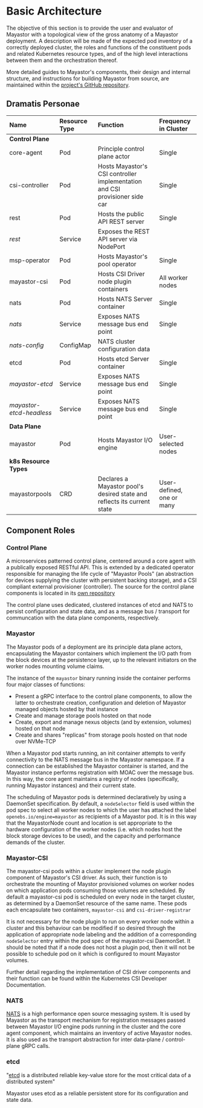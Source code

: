 # Basic Architecture

The objective of this section is to provide the user and evaluator of Mayastor with a topological view of the gross anatomy of a Mayastor deployment. A description will be made of the expected pod inventory of a correctly deployed cluster, the roles and functions of the constituent pods and related Kubernetes resource types, and of the high level interactions between them and the orchestration thereof.

More detailed guides to Mayastor's components, their design and internal structure, and instructions for building Mayastor from source, are maintained within the [project's GitHub repository](https://github.com/openebs/Mayastor).

## Dramatis Personae

| Name | Resource Type | Function | Frequency in Cluster |
| :--- | :--- | :--- | :--- |
| **Control Plane** |
| core-agent | Pod | Principle control plane actor | Single |
| csi-controller | Pod | Hosts Mayastor's CSI controller implementation and CSI provisioner side car| Single |
| rest | Pod | Hosts the public API REST server | Single |
| *rest*  | Service | Exposes the REST API server via NodePort |
| msp-operator | Pod | Hosts Mayastor's pool operator | Single |
| mayastor-csi| Pod | Hosts CSI Driver node plugin containers | All worker nodes |
| nats | Pod | Hosts NATS Server container | Single |
| *nats* | Service | Exposes NATS message bus end point | Single |
| *nats-config* | ConfigMap | NATS cluster configuration data |
| etcd | Pod | Hosts etcd Server container | Single |
| *mayastor-etcd* | Service | Exposes NATS message bus end point | Single |
| *mayastor-etcd-headless* | Service | Exposes NATS message bus end point | Single |
| **Data Plane**|
| mayastor| Pod | Hosts Mayastor I/O engine| User-selected nodes |
| **k8s Resource Types**  |
| mayastorpools | CRD | Declares a Mayastor pool's desired state and reflects its current state | User-defined, one or many |

## Component Roles

### Control Plane

A microservices patterned control plane, centered around a core agent with a publically exposed RESTful API.  This is extended by a dedicated operator responsible for managing the life cycle of "Mayastor Pools" (an abstraction for devices supplying the cluster with persistent backing storage), and a CSI compliant external provisioner (controller).  The source for the control plane components is located in its [own repository](https://github.com/mayadata-io/mayastor-control-plane)

 The control plane uses dedicated, clustered instances of etcd and NATS to persist configuration and state data, and as a message bus / transport for communcation with the data plane components, respectively.

### Mayastor

The Mayastor pods of a deployment are its principle data plane actors, encapsulating the Mayastor containers which implement the I/O path from the block devices at the persistence layer, up to the relevant initiators on the worker nodes mounting volume claims.

The instance of the `mayastor` binary running inside the container performs four major classes of functions:

* Present a gRPC interface to the control plane components, to allow the latter to orchestrate creation, configuration and deletion of Mayastor managed objects hosted by that instance
* Create and manage storage pools hosted on that node
* Create, export and manage nexus objects \(and by extension, volumes\) hosted on that node
* Create and shares "replicas" from storage pools hosted on that node over NVMe-TCP

When a Mayastor pod starts running, an init container attempts to verify connectivity to the NATS message bus in the Mayastor namespace. If a connection can be established the Mayastor container is started, and the Mayastor instance performs registration with MOAC over the message bus. In this way, the core agent maintains a registry of nodes \(specifically, running Mayastor instances\) and their current state.

The scheduling of Mayastor pods is determined declaratively by using a DaemonSet specification. By default, a `nodeSelector` field is used within the pod spec to select all worker nodes to which the user has attached the label `openebs.io/engine=mayastor` as recipients of a Mayastor pod. It is in this way that the MayastorNode count and location is set appropriate to the hardware configuration of the worker nodes \(i.e. which nodes host the block storage devices to be used\), and the capacity and performance demands of the cluster.

### Mayastor-CSI

The mayastor-csi pods within a cluster implement the node plugin component of Mayastor's CSI driver. As such, their function is to orchestrate the mounting of Maystor provisioned volumes on worker nodes on which application pods consuming those volumes are scheduled. By default a mayastor-csi pod is scheduled on every node in the target cluster, as determined by a DaemonSet resource of the same name. These pods each encapsulate two containers, `mayastor-csi` and `csi-driver-registrar`

It is not necessary for the node plugin to run on every worker node within a cluster and this behaviour can be modified if so desired through the application of appropriate node labeling and the addition of a corresponding `nodeSelector` entry within the pod spec of the mayastor-csi DaemonSet. It should be noted that if a node does not host a plugin pod, then it will not be possible to schedule pod on it which is configured to mount Mayastor volumes.

Further detail regarding the implementation of CSI driver components and their function can be found within the Kubernetes CSI Developer Documentation.

### NATS

[NATS](https://nats.io/) is a high performance open source messaging system. It is used by Mayastor as the transport mechanism for registration messages passed between Mayastor I/O engine pods running in the cluster and the core agent component, which maintains an inventory of active Mayastor nodes.  It is also used as the transport abstraction for inter data-plane / control-plane gRPC calls.

### etcd

"[etcd](https://github.com/etcd-io/etcd) is a distributed reliable key-value store for the most critical data of a distributed system"

Mayastor uses etcd as a reliable persistent store for its configuration and state data.

